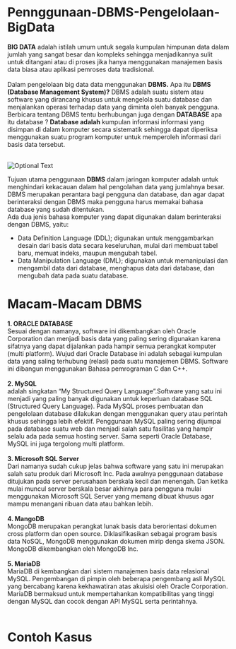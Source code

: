 # Pennggunaan-DBMS-Pengelolaan-BigData
<b>BIG DATA</b> adalah istilah umum untuk segala kumpulan himpunan data dalam jumlah yang sangat besar dan kompleks 
sehingga menjadikannya sulit untuk ditangani atau di proses jika hanya menggunakan manajemen basis data biasa atau aplikasi 
pemroses data tradisional.<br><br>
Dalam pengelolaan big data data menggunakan <b>DBMS.</b> Apa itu <b>DBMS (Database Management System)?</b> DBMS 
adalah suatu sistem atau software yang dirancang khusus untuk mengelola suatu database dan menjalankan operasi terhadap data yang 
diminta oleh banyak pengguna. Berbicara tentang DBMS tentu berhubungan juga dengan <b>DATABASE</b> apa itu database ? <b>Database adalah</b> 
kumpulan informasi informasi yang disimpan di dalam komputer secara sistematik sehingga dapat diperiksa menggunakan suatu program 
komputer untuk memperoleh informasi dari basis data tersebut. <br><br>

![Optional Text](../master/image/image1.png)

Tujuan utama penggunaan <B>DBMS</B> dalam jaringan komputer adalah untuk menghindari kekacauan dalam hal pengolahan data yang jumlahnya 
besar. DBMS merupakan perantara bagi pengguna dan database, dan agar dapat berinteraksi dengan DBMS maka pengguna 
harus memakai bahasa database yang sudah ditentukan.<br>
Ada dua jenis bahasa komputer yang dapat digunakan dalam berinteraksi dengan DBMS, yaitu:
* Data Definition Language (DDL); digunakan untuk menggambarkan desain dari basis data secara keseluruhan, mulai dari membuat tabel 
baru, memuat indeks, maupun mengubah tabel.
* Data Manipulation Language (DML); digunakan untuk memanipulasi dan mengambil data dari database, menghapus data dari database, dan 
mengubah data pada suatu database.<br>
# Macam-Macam DBMS
<b>1. ORACLE DATABASE<br></b>
Sesuai dengan namanya, software ini dikembangkan oleh Oracle Corporation dan menjadi basis data yang paling sering 
digunakan karena sifatnya yang dapat dijalankan pada hampir semua perangkat komputer (multi platform). Wujud dari 
Oracle Database ini adalah sebagai kumpulan data yang saling terhubung (relasi) pada suatu manajemen DBMS. Software 
ini dibangun menggunakan Bahasa pemrograman C dan C++.<br><br>
<b>2. MySQL</b><br>
adalah singkatan “My Structured Query Language”.Software yang satu ini menjadi yang paling banyak digunakan untuk keperluan database 
SQL (Structured Query Language). Pada MySQL proses pembuatan dan pengelolaan database dilakukan dengan menggunakan query atau 
perintah khusus sehingga lebih efektif. Penggunaan MySQL paling sering dijumpai pada database suatu web dan menjadi salah satu 
fasilitas yang hampir selalu ada pada semua hosting server. Sama seperti Oracle Database, MySQL ini juga tergolong multi platform.<br><br>
<b>3. Microsoft SQL Server</b><br>
Dari namanya sudah cukup jelas bahwa software yang satu ini merupakan salah satu produk dari Microsoft Inc. Pada 
awalnya penggunaan database ditujukan pada server perusahaan berskala kecil dan menengah. Dan ketika mulai muncul 
server berskala besar akhirnya para pengguna mulai menggunakan Microsoft SQL Server yang memang dibuat khusus agar 
mampu menangani ribuan data atau bahkan lebih.<br><br>
<b>4. MangoDB</b><br>
MongoDB merupakan perangkat lunak basis data berorientasi dokumen cross platform dan open source. Diklasifikasikan sebagai program 
basis data NoSQL, MongoDB menggunakan dokumen mirip denga skema JSON. MongoDB dikembangkan oleh MongoDB Inc.<br><br>
<b>5. MariaDB</b><br>
MariaDB di kembangkan dari sistem manajemen basis data relasional MySQL. Pengembangan di pimpin oleh beberapa pengembang asli MySQL 
yang bercabang karena kekhawatiran atas akuisisi oleh Oracle Corporation. MariaDB bermaksud untuk mempertahankan kompatibilitas 
yang tinggi dengan MySQL dan cocok dengan API MySQL serta perintahnya.<br><br>
# Contoh Kasus 
